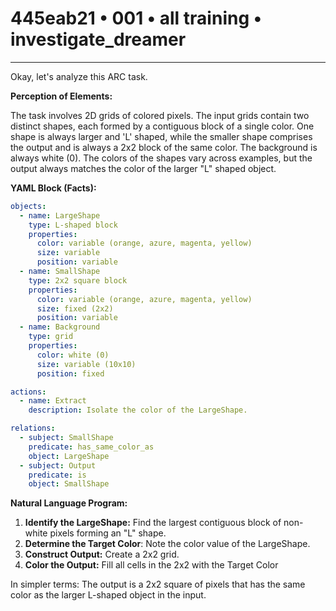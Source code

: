 # 445eab21 • 001 • all training • investigate_dreamer

---
Okay, let's analyze this ARC task.

**Perception of Elements:**

The task involves 2D grids of colored pixels. The input grids contain two distinct shapes, each formed by a contiguous block of a single color. One shape is always larger and 'L' shaped, while the smaller shape comprises the output and is always a 2x2 block of the same color. The background is always white (0).  The colors of the shapes vary across examples, but the output always matches the color of the larger "L" shaped object.

**YAML Block (Facts):**



```yaml
objects:
  - name: LargeShape
    type: L-shaped block
    properties:
      color: variable (orange, azure, magenta, yellow)
      size: variable
      position: variable
  - name: SmallShape
    type: 2x2 square block
    properties:
      color: variable (orange, azure, magenta, yellow)
      size: fixed (2x2)
      position: variable
  - name: Background
    type: grid
    properties:
      color: white (0)
      size: variable (10x10)
      position: fixed

actions:
  - name: Extract
    description: Isolate the color of the LargeShape.

relations:
  - subject: SmallShape
    predicate: has_same_color_as
    object: LargeShape
  - subject: Output
    predicate: is
    object: SmallShape

```



**Natural Language Program:**

1.  **Identify the LargeShape:** Find the largest contiguous block of non-white pixels forming an "L" shape.
2.  **Determine the Target Color**: Note the color value of the LargeShape.
3.  **Construct Output:** Create a 2x2 grid.
4.  **Color the Output:** Fill all cells in the 2x2 with the Target Color

In simpler terms: The output is a 2x2 square of pixels that has the same color as the larger L-shaped object in the input.

